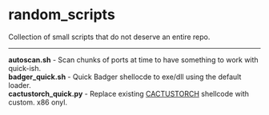 # random_scripts
Collection of small scripts that do not deserve an entire repo.

___

**autoscan.sh** - Scan chunks of ports at time to have something to work with quick-ish.  
**badger_quick.sh** - Quick Badger shellocde to exe/dll using the default loader.  
**cactustorch_quick.py** - Replace existing [CACTUSTORCH](https://github.com/mdsecactivebreach/CACTUSTORCH/blob/master/CACTUSTORCH.js) shellcode with custom. x86 onyl.  
